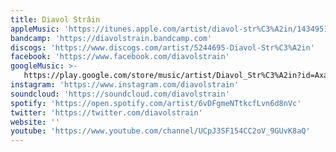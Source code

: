 ```yaml
---
title: Diavol Strâin
appleMusic: 'https://itunes.apple.com/artist/diavol-str%C3%A2in/1434951799'
bandcamp: 'https://diavolstrain.bandcamp.com'
discogs: 'https://www.discogs.com/artist/5244695-Diavol-Str%C3%A2in'
facebook: 'https://www.facebook.com/diavolstrain'
googleMusic: >-
   https://play.google.com/store/music/artist/Diavol_Str%C3%A2in?id=Axaez7e6wefadeav4xbtqfwmmve
instagram: 'https://www.instagram.com/diavolstrain'
soundcloud: 'https://soundcloud.com/diavolstrain'
spotify: 'https://open.spotify.com/artist/6vDFgmeNTtkcfLvn6d8nVc'
twitter: 'https://twitter.com/diavolstrain'
website: ''
youtube: 'https://www.youtube.com/channel/UCpJ3SF154CC2oV_9GUvK8aQ'
---
```

